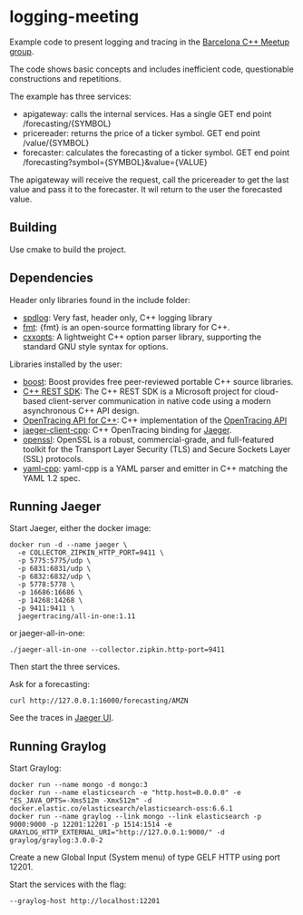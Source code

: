 # logging-meeting

Example code to present logging and tracing in the [Barcelona C++ Meetup group](https://www.meetup.com/es-ES/C-Programmer-Meetup/).

The code shows basic concepts and includes inefficient code, questionable constructions and repetitions.

The example has three services:
- apigateway: calls the internal services. Has a single GET end point /forecasting/{SYMBOL}
- pricereader: returns the price of a ticker symbol. GET end point /value/{SYMBOL}
- forecaster: calculates the forecasting of a ticker symbol. GET end point /forecasting?symbol={SYMBOL}&value={VALUE}

The apigateway will receive the request, call the pricereader to get the last value and pass it to the forecaster. It wil return to the user the forecasted value.

## Building

Use cmake to build the project.

## Dependencies


Header only libraries found in the include folder:

- [spdlog](https://github.com/gabime/spdlog): Very fast, header only, C++ logging library
- [fmt](https://github.com/fmtlib/fmt): {fmt} is an open-source formatting library for C++.
- [cxxopts](https://github.com/jarro2783/cxxopts): A lightweight C++ option parser library, supporting the standard GNU style syntax for options.

Libraries installed by the user:

- [boost](https://www.boost.org): Boost provides free peer-reviewed portable C++ source libraries.
- [C++ REST SDK](https://github.com/Microsoft/cpprestsdk): The C++ REST SDK is a Microsoft project for cloud-based client-server communication in native code using a modern asynchronous C++ API design.
- [OpenTracing API for C++](https://github.com/opentracing/opentracing-cpp): C++ implementation of the [OpenTracing API](http://opentracing.io)
- [jaeger-client-cpp](https://github.com/jaegertracing/jaeger-client-cpp): C++ OpenTracing binding for [Jaeger](https://www.jaegertracing.io/).
- [openssl](https://www.openssl.org): OpenSSL is a robust, commercial-grade, and full-featured toolkit for the Transport Layer Security (TLS) and Secure Sockets Layer (SSL) protocols.
- [yaml-cpp](https://github.com/jbeder/yaml-cpp): yaml-cpp is a YAML parser and emitter in C++ matching the YAML 1.2 spec.

## Running Jaeger

Start Jaeger, either the docker image:

```
docker run -d --name jaeger \
  -e COLLECTOR_ZIPKIN_HTTP_PORT=9411 \
  -p 5775:5775/udp \
  -p 6831:6831/udp \
  -p 6832:6832/udp \
  -p 5778:5778 \
  -p 16686:16686 \
  -p 14268:14268 \
  -p 9411:9411 \
  jaegertracing/all-in-one:1.11
```

or jaeger-all-in-one:

```
./jaeger-all-in-one --collector.zipkin.http-port=9411
```

Then start the three services.

Ask for a forecasting:

```
curl http://127.0.0.1:16000/forecasting/AMZN
```

See the traces in [Jaeger UI](http://localhost:16686).

## Running Graylog

Start Graylog:

```
docker run --name mongo -d mongo:3
docker run --name elasticsearch -e "http.host=0.0.0.0" -e "ES_JAVA_OPTS=-Xms512m -Xmx512m" -d docker.elastic.co/elasticsearch/elasticsearch-oss:6.6.1
docker run --name graylog --link mongo --link elasticsearch -p 9000:9000 -p 12201:12201 -p 1514:1514 -e GRAYLOG_HTTP_EXTERNAL_URI="http://127.0.0.1:9000/" -d graylog/graylog:3.0.0-2
```

Create a new Global Input (System menu) of type GELF HTTP using port 12201.

Start the services with the flag:

```
--graylog-host http://localhost:12201
```
